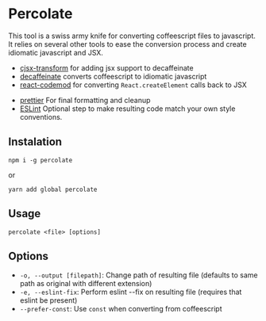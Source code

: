 # Percolate
This tool is a swiss army knife for converting coffeescript files to
javascript. It relies on several other tools to ease the conversion process and create idiomatic javascript and JSX.

- [cjsx-transform](https://github.com/jsdf/coffee-react-transform) for adding jsx support to decaffeinate
- [decaffeinate](https://github.com/decaffeinate/decaffeinate) converts coffeescript to idiomatic javascript
- [react-codemod](https://github.com/reactjs/react-codemod) for converting `React.createElement` calls back to JSX
* [prettier](https://github.com/jlongster/prettier) For final formatting and cleanup
* [ESLint](http://eslint.org) Optional step to make resulting code match your own style conventions.


## Instalation

```
npm i -g percolate
```

or

```
yarn add global percolate
```

## Usage

```
percolate <file> [options]
```

## Options
- `-o, --output [filepath]`: Change path of resulting file (defaults to same
  path as original with different extension)
- `-e, --eslint-fix`: Perform eslint --fix on resulting file (requires that eslint be
  present)
- `--prefer-const`: Use `const` when converting from coffeescript
